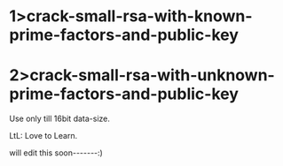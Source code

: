 # 1>crack-small-rsa-with-known-prime-factors-and-public-key
# 2>crack-small-rsa-with-unknown-prime-factors-and-public-key

Use only till 16bit data-size.

LtL: Love to Learn.

will edit this soon-------:)
